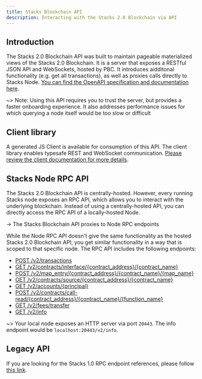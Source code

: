 ```yaml
---
title: Stacks Blockchain API
description: Interacting with the Stacks 2.0 Blockchain via API
---
```


## Introduction

The Stacks 2.0 Blockchain API was built to maintain pageable materialized views of the Stacks 2.0 Blockchain. It is a server that exposes a RESTful JSON API and WebSockets, hosted by PBC. It introduces aidditonal functionality (e.g. get all transactions), as well as proxies calls directly to Stacks Node. [You can find the OpenAPI specification and documentation here](https://blockstack.github.io/stacks-blockchain-api/).

~> Note: Using this API requires you to trust the server, but provides a faster onboarding experience. It also addresses performance issues for which querying a node itself would be too slow or difficult

## Client library

A generated JS Client is available for consumption of this API. The client library enables typesafe REST and WebSocket communication. [Please review the client documentation for more details](https://blockstack.github.io/stacks-blockchain-api/client/index.html).

## Stacks Node RPC API

The Stacks 2.0 Blockchain API is centrally-hosted. However, every running Stacks node exposes an RPC API, which allows you to interact with the underlying blockchain. Instead of using a centrally-hosted API, you can directly access the RPC API of a locally-hosted Node.

-> The Stacks Blockchain API proxies to Node RPC endpoints

While the Node RPC API doesn't give the same functionality as the hosted Stacks 2.0 Blockchain API, you get similar functionality in a way that is scoped to that specific node. The RPC API includes the following endpoints:

- [POST /v2/transactions](https://blockstack.github.io/stacks-blockchain-api/#operation/post_core_node_transactions)
- [GET /v2/contracts/interface/{contract_address}/{contract_name}](https://blockstack.github.io/stacks-blockchain-api/#operation/get_contract_interface)
- [POST /v2/map_entry/{contract_address}/{contract_name}/{map_name}](https://blockstack.github.io/stacks-blockchain-api/#operation/get_contract_data_map_entry)
- [GET /v2/contracts/source/{contract_address}/{contract_name}](https://blockstack.github.io/stacks-blockchain-api/#operation/get_contract_source)
- [GET /v2/accounts/{principal}](https://blockstack.github.io/stacks-blockchain-api/#operation/get_account_info)
- [POST /v2/contracts/call-read/{contract_address}/{contract_name}/{function_name}](https://blockstack.github.io/stacks-blockchain-api/#operation/call_read_only_function)
- [GET /v2/fees/transfer](https://blockstack.github.io/stacks-blockchain-api/#operation/get_fee_transfer)
- [GET /v2/info](https://blockstack.github.io/stacks-blockchain-api/#operation/get_core_api_info)

~> Your local node exposes an HTTP server via port `20443`. The info endpoint would be `localhost:20443/v2/info`.

## Legacy API

If you are looking for the Stacks 1.0 RPC endpoint references, please follow [this link](https://core.blockstack.org/).
